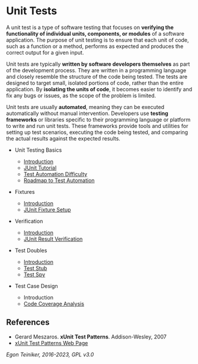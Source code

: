 # Unit Tests

A unit test is a type of software testing that focuses on **verifying the functionality 
of individual units, components, or modules** of a software application. 
The purpose of unit testing is to ensure that each unit of code, such as a function or 
a method, performs as expected and produces the correct output for a given input.

Unit tests are typically **written by software developers themselves** as part of the 
development process. They are written in a programming language and closely resemble 
the structure of the code being tested. 
The tests are designed to target small, isolated portions of code, rather than the 
entire application. 
By **isolating the units of code**, it becomes easier to identify and fix any bugs or 
issues, as the scope of the problem is limited.

Unit tests are usually **automated**, meaning they can be executed automatically 
without manual intervention. Developers use **testing frameworks** or libraries specific 
to their programming language or platform to write and run unit tests. 
These frameworks provide tools and utilities for setting up test scenarios, 
executing the code being tested, and comparing the actual results against the 
expected results.

* Unit Testing Basics
  * [Introduction](basics/README.md)
  * [JUnit Tutorial](basics/JUnit4-Tutorial)
  * [Test Automation Difficulty](basics/TestDifficulties.md)
  * [Roadmap to Test Automation](basics/RoadmapToTest.md)
  
* Fixtures 
  * [Introduction](fixtures/)
  * [JUnit Fixture Setup](fixtures/JUnit4-Fixture-Setup)
  
* Verification
  * [Introduction](verification/)
  * [JUnit Result Verification](verification/JUnit4-ResultVerification)

* Test Doubles 
  * [Introduction](doubles/)
  * [Test Stub](doubles/JUnit4-TestDouble-Stub/)
  * [Test Spy](doubles/JUnit4-TestDouble-Spy/)
 
* Test Case Design
  * Introduction
  * [Code Coverage Analysis](testcase-design/JUnit4-CodeCoverage-Blog)


## References
* Gerard Meszaros. **xUnit Test Patterns**. Addison-Wesley, 2007
* [xUnit Test Patterns Web Page](http://xunitpatterns.com/)

*Egon Teiniker, 2016-2023, GPL v3.0*
